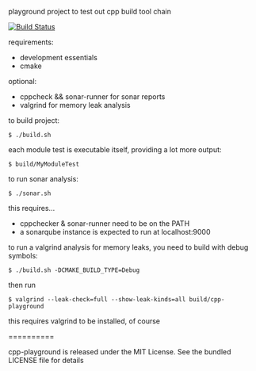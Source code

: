 playground project to test out cpp build tool chain

[![Build Status](https://travis-ci.org/wicked539/cpp-playground.svg?branch=master)](https://travis-ci.org/wicked539/cpp-playground)

requirements: 
* development essentials
* cmake

optional:
* cppcheck && sonar-runner for sonar reports
* valgrind for memory leak analysis

to build project:

`$ ./build.sh`

each module test is executable itself, providing a lot more output:

`$ build/MyModuleTest`

to run sonar analysis:

`$ ./sonar.sh`

this requires...
* cppchecker & sonar-runner need to be on the PATH
* a sonarqube instance is expected to run at localhost:9000

to run a valgrind analysis for memory leaks, you need to build with debug symbols:

`$ ./build.sh -DCMAKE_BUILD_TYPE=Debug`

then run 

`$ valgrind --leak-check=full --show-leak-kinds=all build/cpp-playground`

this requires valgrind to be installed, of course

==========

cpp-playground is released under the MIT License. See the bundled LICENSE file for details
